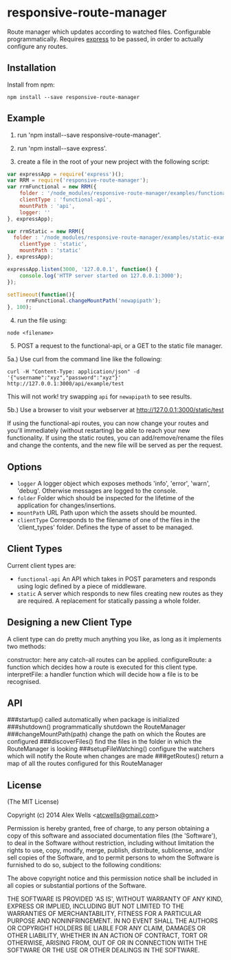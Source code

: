 # responsive-route-manager

Route manager which updates according to watched files. Configurable programmatically. Requires [express](https://github.com/strongloop/express) to be passed, in order to actually configure any routes.

## Installation

Install from npm:

    npm install --save responsive-route-manager

## Example

1. run 'npm install--save responsive-route-manager'.

2. run 'npm install--save express'.

3. create a file in the root of your new project with the following script:

```javascript
var expressApp = require('express')();
var RRM = require('responsive-route-manager');
var rrmFunctional = new RRM({
    folder : '/node_modules/responsive-route-manager/examples/functional-api-examples',
    clientType : 'functional-api',
    mountPath : 'api',
    logger: ''
}, expressApp);

var rrmStatic = new RRM({
  folder : '/node_modules/responsive-route-manager/examples/static-examples',
    clientType : 'static',
    mountPath : 'static'
}, expressApp);

expressApp.listen(3000, '127.0.0.1', function() {
    console.log('HTTP server started on 127.0.0.1:3000');
});

setTimeout(function(){
      rrmFunctional.changeMountPath('newapipath');
}, 100);
```

4. run the file using:

```
node <filename>
```

5. POST a request to the functional-api, or a GET to the static file manager.

5a.) Use curl from the command line like the following:

```
curl -H "Content-Type: application/json" -d '{"username":"xyz","password":"xyz"}' http://127.0.0.1:3000/api/example/test
```

This will not work! try swapping `api` for `newapipath` to see results.

5b.) Use a browser to visit your webserver at http://127.0.0.1:3000/static/test

If using the functional-api routes, you can now change your routes and you'll immediately (without restarting) be able to reach your new functionality.
If using the static routes, you can add/remove/rename the files and change the contents, and the new file will be served as per the request.

## Options

  - `logger` A logger object which exposes methods 'info', 'error', 'warn', 'debug'. Otherwise messages are logged to the console.
  - `folder` Folder which should be inspected for the lifetime of the application for changes/insertions.
  - `mountPath` URL Path upon which the assets should be mounted.
  - `clientType` Corresponds to the filename of one of the files in the 'client_types' folder. Defines the type of asset to be managed.

## Client Types  

Current client types are:

  - `functional-api` An API which takes in POST parameters and responds using logic defined by a piece of middleware.
  - `static` A server which responds to new files creating new routes as they are required. A replacement for statically passing a whole folder.

## Designing a new Client Type

A client type can do pretty much anything you like, as long as it implements two methods:

constructor: here any catch-all routes can be applied.
configureRoute: a function which decides how a route is executed for this client type.
interpretFile: a handler function which will decide how a file is to be recognised.

## API

###startup()
called automatically when package is initialized
###shutdown()
programmatically shutdown the RouteManager
###changeMountPath(path)
change the path on which the Routes are configured
###discoverFiles()
find the files in the folder in which the RouteManager is looking
###setupFileWatching()
configure the watchers which will notify the Route when changes are made
###getRoutes()
return a map of all the routes configured for this RouteManager

## License

(The MIT License)

Copyright (c) 2014 Alex Wells &lt;atcwells@gmail.com&gt;

Permission is hereby granted, free of charge, to any person obtaining
a copy of this software and associated documentation files (the
'Software'), to deal in the Software without restriction, including
without limitation the rights to use, copy, modify, merge, publish,
distribute, sublicense, and/or sell copies of the Software, and to
permit persons to whom the Software is furnished to do so, subject to
the following conditions:

The above copyright notice and this permission notice shall be
included in all copies or substantial portions of the Software.

THE SOFTWARE IS PROVIDED 'AS IS', WITHOUT WARRANTY OF ANY KIND,
EXPRESS OR IMPLIED, INCLUDING BUT NOT LIMITED TO THE WARRANTIES OF
MERCHANTABILITY, FITNESS FOR A PARTICULAR PURPOSE AND NONINFRINGEMENT.
IN NO EVENT SHALL THE AUTHORS OR COPYRIGHT HOLDERS BE LIABLE FOR ANY
CLAIM, DAMAGES OR OTHER LIABILITY, WHETHER IN AN ACTION OF CONTRACT,
TORT OR OTHERWISE, ARISING FROM, OUT OF OR IN CONNECTION WITH THE
SOFTWARE OR THE USE OR OTHER DEALINGS IN THE SOFTWARE.
